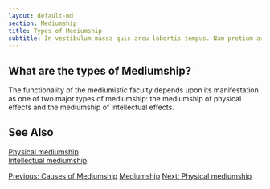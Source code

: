 ```yaml
---
layout: default-md
section: Mediumship
title: Types of Mediumship
subtitle: In vestibulum massa quis arcu lobortis tempus. Nam pretium arcu in odio vulputate luctus.
---
```


## What are the types of Mediumship?
The functionality of the mediumistic faculty depends upon its manifestation as one of two major types of mediumship: the mediumship of physical effects and the mediumship of intellectual effects.


## See Also
[Physical mediumship](physical)  
[Intellectual mediumship](intellectual)  

<a href="causes" class="button">Previous: Causes of Mediumship</a>
<a href="learn" class="button special">Mediumship</a>
<a href="physical" class="button">Next: Physical mediumship</a>

